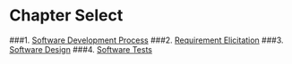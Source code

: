 # Chapter Select

###1. [Software Development Process](01_Software_Development_Process.md)
###2. [Requirement Elicitation](02_Requirement_Elicitation.md)
###3. [Software Design](03_Software_Design.md)
###4. [Software Tests](04_Software_Tests.md)
